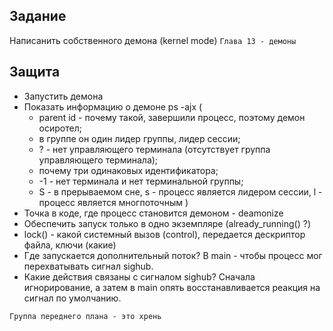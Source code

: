 ## Задание
Написанить собственного демона (kernel mode)
`Глава 13 - демоны`

## Защита
- Запустить демона
- Показать информацию о демоне ps -ajx (
  - parent id - почему такой, завершили процесс, поэтому демон осиротел;
  - в группе он один лидер группы, лидер сессии;
  - ? - нет управляющего терминала (отсутствует группа управляющего терминала);
  - почему три одинаковых идентификатора;
  - -1 - нет терминала и нет терминальной группы;
  - S - в прерываемом сне, s - процесс является лидером сессии, l - процесс является многпоточным
)
- Точка в коде, где процесс становится демоном - deamonize
- Обеспечить запуск только в одно экземпляре (already_running() ?)
- lock() - какой системный вызов (control), передается дескриптор файла, ключи (какие)
- Где запускается дополнительный поток? В main - чтобы процесс мог перехватывать сигнал sighub. 
- Какие действия связаны с сигналом sighub? Сначала игнорирование, а затем в main опять восстанавливается реакция на сигнал по умолчанию.

`Группа переднего плана - это хрень`

